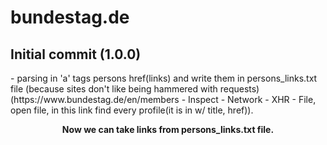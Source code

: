 # bundestag.de
## Initial commit (1.0.0)
<p> - parsing in 'a' tags persons href(links) and write them in persons_links.txt file (because sites don't like being hammered with requests)
(https://www.bundestag.de/en/members - Inspect - Network - XHR - File, open file, in this link find every profile(it is in <a> w/ title, href)). </p>
<p align='center'> <b> Now we can take links from persons_links.txt file. </p>
